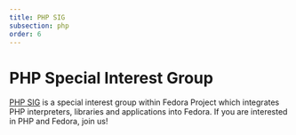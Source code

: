 ```yaml
---
title: PHP SIG
subsection: php
order: 6
---
```


# PHP Special Interest Group

[PHP SIG](https://fedoraproject.org/wiki/SIGs/PHP) is a special interest group within Fedora Project which integrates
PHP interpreters, libraries and applications into Fedora. If you are interested
in PHP and Fedora, join us!
